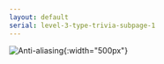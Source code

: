 ```yaml
---
layout: default
serial: level-3-type-trivia-subpage-1
---
```

![Anti-aliasing]({{site.url}}/svg/type-trivia/anti-aliasing.svg "Anti-aliasing"){:width="500px"}